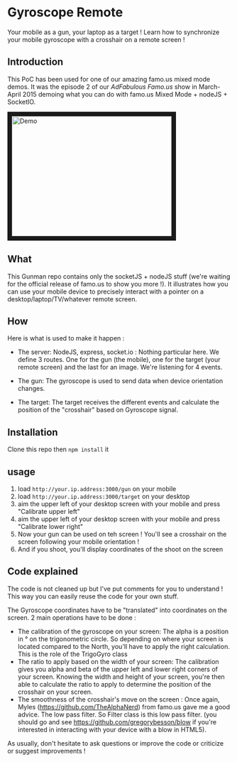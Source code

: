 # Gyroscope Remote
Your mobile as a gun, your laptop as a target !
Learn how to synchronize your mobile gyroscope with a crosshair on a remote screen !

## Introduction
This PoC has been used for one of our amazing famo.us mixed mode demos. 
It was the episode 2 of our *AdFabulous Famo.us* show in March-April 2015 demoing what you can do with famo.us Mixed Mode + nodeJS + SocketIO.

<a href="http://www.youtube.com/watch?feature=player_embedded&v=OAuT4nHf70Y" target="_blank"><img src="http://img.youtube.com/vi/OAuT4nHf70Y/0.jpg" alt="Demo" width="360" height="270" border="10" /></a>

## What
This Gunman repo contains only the socketJS + nodeJS stuff (we're waiting for the official release of famo.us to show you more !).
It illustrates how you can use your mobile device to precisely interact with a pointer on a desktop/laptop/TV/whatever remote screen.

## How
Here is what is used to make it happen :
- The server: NodeJS, express, socket.io : Nothing particular here. We define 3 routes. One for the gun (the mobile), one for the target (your remote screen) and the last for an image. We're listening for 4 events.

- The gun: The gyroscope is used to send data when device orientation changes.

- The target: The target receives the different events and calculate the position of the "crosshair" based on Gyroscope signal.

## Installation
Clone this repo then `npm install` it

## usage
1. load `http://your.ip.address:3000/gun` on your mobile
2. load `http://your.ip.address:3000/target` on your desktop
3. aim the upper left of your desktop screen with your mobile and press "Calibrate upper left"
4. aim the upper left of your desktop screen with your mobile and press "Calibrate lower right"
5. Now your gun can be used on teh screen ! You'll see a crosshair on the screen following your mobile orientation !
6. And if you shoot, you'll display coordinates of the shoot on the screen

## Code explained
The code is not cleaned up but I've put comments for you to understand ! This way you can easily reuse the code for your own stuff.

The Gyroscope coordinates have to be "translated" into coordinates on the screen. 2 main operations have to be done :
- The calibration of the gyroscope on your screen: The alpha is a position in ° on the trigonometric circle. So depending on where your screen is located compared to the North, you'll have to apply the right calculation. This is the role of the TrigoGyro class
- The ratio to apply based on the width of your screen: The calibration gives you alpha and beta of the upper left and lower right corners of your screen. Knowing the width and height of your screen, you're then able to calculate the ratio to apply to determine the position of the crosshair on your screen.
- The smoothness of the crosshair's move on the screen : Once again, Myles (https://github.com/TheAlphaNerd) from famo.us gave me a good advice. The low pass filter. So Filter class is this low pass filter. (you should go and see https://github.com/gregorybesson/blow if you're interested in interacting with your device with a blow in HTML5).

As usually, don't hesitate to ask questions or improve the code or criticize or suggest improvements !
